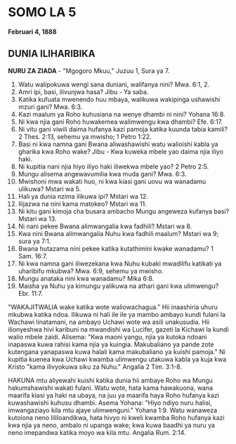 # SOMO LA 5
**Februari 4, 1888**

## DUNIA ILIHARIBIKA

**NURU ZA ZIADA** - "Mgogoro Mkuu," Juzuu 1, Sura ya 7.

1. Watu walipokuwa wengi sana duniani, walifanya nini? Mwa. 6:1, 2.
2. Amri ipi, basi, ilivunjwa hasa? Jibu - Ya saba.
3. Katika kufuata mwenendo huu mbaya, walikuwa wakipinga ushawishi mzuri gani? Mwa. 6:3.
4. Kazi maalum ya Roho kuhusiana na wenye dhambi ni nini? Yohana 16:8.
5. Ni kwa njia gani Roho huwakemea walimwengu kwa dhambi? Efe. 6:17.
6. Ni vitu gani viwili daima hufanya kazi pamoja katika kuunda tabia kamili? 2 Thes. 2:13, sehemu ya mwisho; 1 Petro 1:22.
7. Basi ni kwa namna gani Bwana aliwashawishi watu walioishi kabla ya gharika kwa Roho wake? Jibu - Kwa kuweka mbele yao daima njia iliyo haki.
8. Ni kupitia nani njia hiyo iliyo haki iliwekwa mbele yao? 2 Petro 2:5.
9. Mungu alisema angewavumilia kwa muda gani? Mwa. 6:3.
10. Mwishoni mwa wakati huo, ni kwa kiasi gani uovu wa wanadamu ulikuwa? Mstari wa 5.
11. Hali ya dunia nzima ilikuwa ipi? Mstari wa 12.
12. Ilijazwa na nini kama matokeo? Mstari wa 11.
13. Ni kitu gani kimoja cha busara ambacho Mungu angeweza kufanya basi? Mstari wa 13.
14. Ni nani pekee Bwana alimwangalia kwa fadhili? Mstari wa 8.
15. Kwa nini Bwana alimwangalia Nuhu kwa fadhili maalum? Mstari wa 9; sura ya 7:1.
16. Bwana hutazama nini pekee katika kutathimini kwake wanadamu? 1 Sam. 16:7.
17. Ni kwa namna gani iliwezekana kwa Nuhu kubaki mwadilifu katikati ya uharibifu mkubwa? Mwa. 6:9, sehemu ya mwisho.
18. Mungu anataka nini kwa wanadamu? Mika 6:8.
19. Maisha ya Nuhu ya kimungu yalikuwa na athari gani kwa ulimwengu? Ebr. 11:7.

"WAKAJITWALIA wake katika wote waliowachagua." Hii inaashiria uhuru mkubwa katika ndoa. Ilikuwa ni hali ile ile ya mambo ambayo kundi fulani la Wachawi linatamani, na ambayo Uchawi wote wa asili unakusudia. Hii ilionyeshwa hivi karibuni na mwandishi wa Lucifer, gazeti la Kichawi la kundi walio mbele zaidi. Alisema: "Kwa maoni yangu, njia ya kutoka ndoani inapaswa kuwa rahisi kama njia ya kuingia. Makubaliano ya pande zote kutengana yanapaswa kuwa halali kama makubaliano ya kuishi pamoja." Ni kupitia kuenea kwa Uchawi kwamba ulimwengu utakuwa kabla ya kuja kwa Kristo "kama ilivyokuwa siku za Nuhu." Angalia 2 Tim. 3:1-8.

HAKUNA mtu aliyewahi kuishi katika dunia hii ambaye Roho wa Mungu hakumshawishi wakati fulani. Watu wote, hata kama hawakuona, wana maarifa kiasi ya haki na ubaya, na juu ya maarifa haya Roho hufanya kazi kuwashawishi kuhusu dhambi. Asema Yohana: "Hiyo ndiyo nuru halisi, imwangaziayo kila mtu ajaye ulimwenguni." Yohana 1:9. Watu wanaweza kutoiona neno lililoandikwa, hata hivyo ni kweli kwamba Roho hufanya kazi kwa njia ya neno, ambalo ni upanga wake; kwa kuwa baadhi ya nuru ya neno imepandwa katika moyo wa kila mtu. Angalia Rum. 2:14.